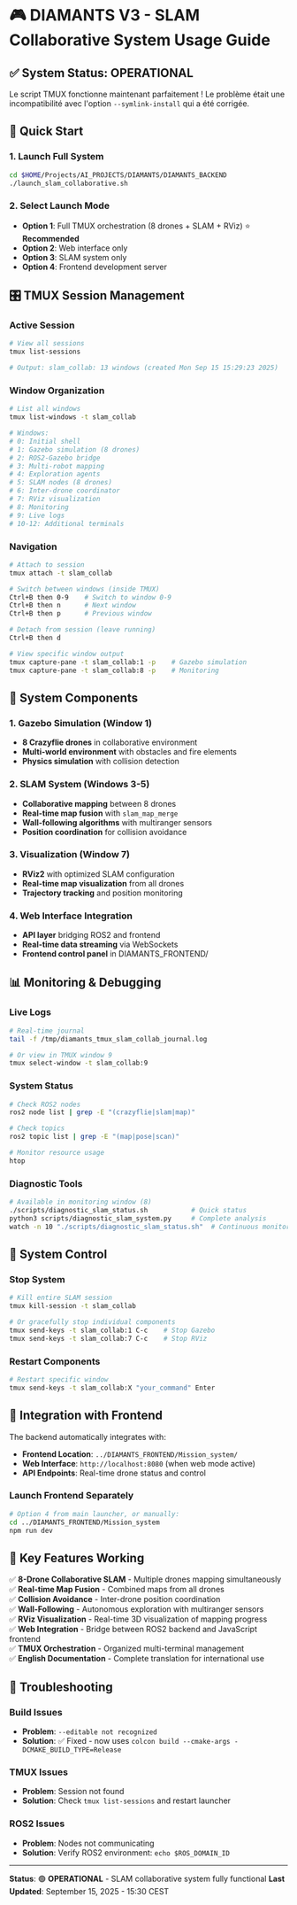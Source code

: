 # 🎮 DIAMANTS V3 - SLAM Collaborative System Usage Guide

## ✅ System Status: OPERATIONAL

Le script TMUX fonctionne maintenant parfaitement ! Le problème était une incompatibilité avec l'option `--symlink-install` qui a été corrigée.

## 🚀 Quick Start

### 1. Launch Full System
```bash
cd $HOME/Projects/AI_PROJECTS/DIAMANTS/DIAMANTS_BACKEND
./launch_slam_collaborative.sh
```

### 2. Select Launch Mode
- **Option 1**: Full TMUX orchestration (8 drones + SLAM + RViz) ⭐ **Recommended**
- **Option 2**: Web interface only
- **Option 3**: SLAM system only
- **Option 4**: Frontend development server

## 🎛️ TMUX Session Management

### Active Session
```bash
# View all sessions
tmux list-sessions

# Output: slam_collab: 13 windows (created Mon Sep 15 15:29:23 2025)
```

### Window Organization
```bash
# List all windows
tmux list-windows -t slam_collab

# Windows:
# 0: Initial shell
# 1: Gazebo simulation (8 drones)
# 2: ROS2-Gazebo bridge
# 3: Multi-robot mapping
# 4: Exploration agents
# 5: SLAM nodes (8 drones)
# 6: Inter-drone coordinator
# 7: RViz visualization
# 8: Monitoring
# 9: Live logs
# 10-12: Additional terminals
```

### Navigation
```bash
# Attach to session
tmux attach -t slam_collab

# Switch between windows (inside TMUX)
Ctrl+B then 0-9    # Switch to window 0-9
Ctrl+B then n      # Next window
Ctrl+B then p      # Previous window

# Detach from session (leave running)
Ctrl+B then d

# View specific window output
tmux capture-pane -t slam_collab:1 -p    # Gazebo simulation
tmux capture-pane -t slam_collab:8 -p    # Monitoring
```

## 🔧 System Components

### 1. Gazebo Simulation (Window 1)
- **8 Crazyflie drones** in collaborative environment
- **Multi-world environment** with obstacles and fire elements
- **Physics simulation** with collision detection

### 2. SLAM System (Windows 3-5)
- **Collaborative mapping** between 8 drones
- **Real-time map fusion** with `slam_map_merge`
- **Wall-following algorithms** with multiranger sensors
- **Position coordination** for collision avoidance

### 3. Visualization (Window 7)
- **RViz2** with optimized SLAM configuration
- **Real-time map visualization** from all drones
- **Trajectory tracking** and position monitoring

### 4. Web Interface Integration
- **API layer** bridging ROS2 and frontend
- **Real-time data streaming** via WebSockets
- **Frontend control panel** in DIAMANTS_FRONTEND/

## 📊 Monitoring & Debugging

### Live Logs
```bash
# Real-time journal
tail -f /tmp/diamants_tmux_slam_collab_journal.log

# Or view in TMUX window 9
tmux select-window -t slam_collab:9
```

### System Status
```bash
# Check ROS2 nodes
ros2 node list | grep -E "(crazyflie|slam|map)"

# Check topics
ros2 topic list | grep -E "(map|pose|scan)"

# Monitor resource usage
htop
```

### Diagnostic Tools
```bash
# Available in monitoring window (8)
./scripts/diagnostic_slam_status.sh           # Quick status
python3 scripts/diagnostic_slam_system.py     # Complete analysis
watch -n 10 "./scripts/diagnostic_slam_status.sh"  # Continuous monitoring
```

## 🛑 System Control

### Stop System
```bash
# Kill entire SLAM session
tmux kill-session -t slam_collab

# Or gracefully stop individual components
tmux send-keys -t slam_collab:1 C-c    # Stop Gazebo
tmux send-keys -t slam_collab:7 C-c    # Stop RViz
```

### Restart Components
```bash
# Restart specific window
tmux send-keys -t slam_collab:X "your_command" Enter
```

## 🔄 Integration with Frontend

The backend automatically integrates with:
- **Frontend Location**: `../DIAMANTS_FRONTEND/Mission_system/`
- **Web Interface**: `http://localhost:8080` (when web mode active)
- **API Endpoints**: Real-time drone status and control

### Launch Frontend Separately
```bash
# Option 4 from main launcher, or manually:
cd ../DIAMANTS_FRONTEND/Mission_system
npm run dev
```

## 🎯 Key Features Working

✅ **8-Drone Collaborative SLAM** - Multiple drones mapping simultaneously  
✅ **Real-time Map Fusion** - Combined maps from all drones  
✅ **Collision Avoidance** - Inter-drone position coordination  
✅ **Wall-Following** - Autonomous exploration with multiranger sensors  
✅ **RViz Visualization** - Real-time 3D visualization of mapping progress  
✅ **Web Integration** - Bridge between ROS2 backend and JavaScript frontend  
✅ **TMUX Orchestration** - Organized multi-terminal management  
✅ **English Documentation** - Complete translation for international use  

## 🚨 Troubleshooting

### Build Issues
- **Problem**: `--editable not recognized`
- **Solution**: ✅ Fixed - now uses `colcon build --cmake-args -DCMAKE_BUILD_TYPE=Release`

### TMUX Issues
- **Problem**: Session not found
- **Solution**: Check `tmux list-sessions` and restart launcher

### ROS2 Issues
- **Problem**: Nodes not communicating
- **Solution**: Verify ROS2 environment: `echo $ROS_DOMAIN_ID`

---

**Status**: 🟢 **OPERATIONAL** - SLAM collaborative system fully functional
**Last Updated**: September 15, 2025 - 15:30 CEST

